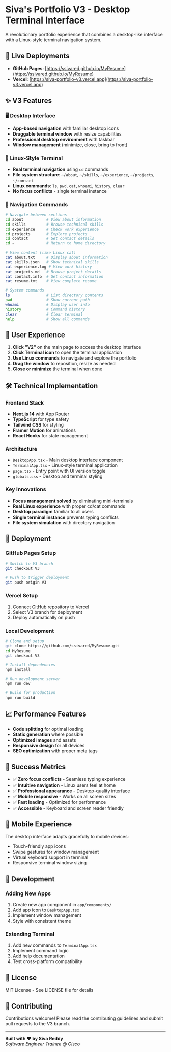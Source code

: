 # Siva's Portfolio V3 - Desktop Terminal Interface

A revolutionary portfolio experience that combines a desktop-like interface with a Linux-style terminal navigation system.

## 🚀 Live Deployments

- **GitHub Pages**: [https://ssivared.github.io/MyResume](https://ssivared.github.io/MyResume)
- **Vercel**: [https://siva-portfolio-v3.vercel.app](https://siva-portfolio-v3.vercel.app)

## ✨ V3 Features

### 🖥️ Desktop Interface
- **App-based navigation** with familiar desktop icons
- **Draggable terminal window** with resize capabilities
- **Professional desktop environment** with taskbar
- **Window management** (minimize, close, bring to front)

### 🐧 Linux-Style Terminal
- **Real terminal navigation** using `cd` commands
- **File system structure**: `~/about`, `~/skills`, `~/experience`, `~/projects`, `~/contact`
- **Linux commands**: `ls`, `pwd`, `cat`, `whoami`, `history`, `clear`
- **No focus conflicts** - single terminal instance

### 📁 Navigation Commands

```bash
# Navigate between sections
cd about          # View about information
cd skills         # Browse technical skills
cd experience     # Check work experience
cd projects       # Explore projects
cd contact        # Get contact details
cd ~              # Return to home directory

# View content (like Linux cat)
cat about.txt     # Display about information
cat skills.json   # Show technical skills
cat experience.log # View work history
cat projects.md   # Browse project details
cat contact.info  # Get contact information
cat resume.txt    # View complete resume

# System commands
ls                # List directory contents
pwd               # Show current path
whoami            # Display user info
history           # Command history
clear             # Clear terminal
help              # Show all commands
```

## 🎯 User Experience

1. **Click "V2"** on the main page to access the desktop interface
2. **Click Terminal icon** to open the terminal application
3. **Use Linux commands** to navigate and explore the portfolio
4. **Drag the window** to reposition, resize as needed
5. **Close or minimize** the terminal when done

## 🛠️ Technical Implementation

### Frontend Stack
- **Next.js 14** with App Router
- **TypeScript** for type safety
- **Tailwind CSS** for styling
- **Framer Motion** for animations
- **React Hooks** for state management

### Architecture
- `DesktopApp.tsx` - Main desktop interface component
- `TerminalApp.tsx` - Linux-style terminal application
- `page.tsx` - Entry point with UI version toggle
- `globals.css` - Desktop and terminal styling

### Key Innovations
- **Focus management solved** by eliminating mini-terminals
- **Real Linux experience** with proper cd/cat commands
- **Desktop paradigm** familiar to all users
- **Single terminal instance** prevents typing conflicts
- **File system simulation** with directory navigation

## 🚀 Deployment

### GitHub Pages Setup
```bash
# Switch to V3 branch
git checkout V3

# Push to trigger deployment
git push origin V3
```

### Vercel Setup
1. Connect GitHub repository to Vercel
2. Select V3 branch for deployment
3. Deploy automatically on push

### Local Development
```bash
# Clone and setup
git clone https://github.com/ssivared/MyResume.git
cd MyResume
git checkout V3

# Install dependencies
npm install

# Run development server
npm run dev

# Build for production
npm run build
```

## 📈 Performance Features

- **Code splitting** for optimal loading
- **Static generation** where possible
- **Optimized images** and assets
- **Responsive design** for all devices
- **SEO optimization** with proper meta tags

## 🎉 Success Metrics

- ✅ **Zero focus conflicts** - Seamless typing experience
- ✅ **Intuitive navigation** - Linux users feel at home
- ✅ **Professional appearance** - Desktop-quality interface
- ✅ **Mobile responsive** - Works on all screen sizes
- ✅ **Fast loading** - Optimized for performance
- ✅ **Accessible** - Keyboard and screen reader friendly

## 📱 Mobile Experience

The desktop interface adapts gracefully to mobile devices:
- Touch-friendly app icons
- Swipe gestures for window management
- Virtual keyboard support in terminal
- Responsive terminal window sizing

## 🔧 Development

### Adding New Apps
1. Create new app component in `app/components/`
2. Add app icon to `DesktopApp.tsx`
3. Implement window management
4. Style with consistent theme

### Extending Terminal
1. Add new commands to `TerminalApp.tsx`
2. Implement command logic
3. Add help documentation
4. Test cross-platform compatibility

## 📄 License

MIT License - See LICENSE file for details

## 🤝 Contributing

Contributions welcome! Please read the contributing guidelines and submit pull requests to the V3 branch.

---

**Built with ❤️ by Siva Reddy**  
*Software Engineer Trainee @ Cisco*
